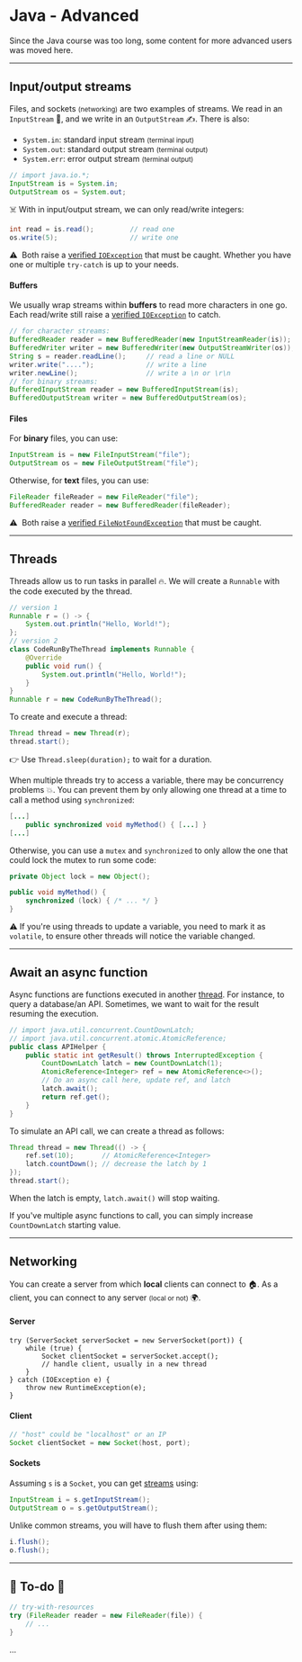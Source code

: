 # Java - Advanced

Since the Java course was too long, some content for more advanced users was moved here.

<hr class="sep-both">

## Input/output streams

<div class="row row-cols-md-2"><div>


Files, and sockets <small>(networking)</small> are two examples of streams. We read in an `InputStream` 📖, and we write in an `OutputStream` ✍️. There is also:

* `System.in`: standard input stream <small>(terminal input)</small>
* `System.out`: standard output stream <small>(terminal output)</small>
* `System.err`: error output stream  <small>(terminal output)</small>

```java
// import java.io.*;
InputStream is = System.in;
OutputStream os = System.out;
```

☠️ With in input/output stream, we can only read/write integers:

```java
int read = is.read();         // read one
os.write(5);                  // write one
```

⚠️ ️ Both raise a [verified `IOException`]() that must be caught. Whether you have one or multiple `try-catch` is up to your needs.

</div><div>

#### Buffers

We usually wrap streams within **buffers** to read more characters in one go. Each read/write still raise a [verified `IOException`]() to catch.

```java
// for character streams:
BufferedReader reader = new BufferedReader(new InputStreamReader(is));
BufferedWriter writer = new BufferedWriter(new OutputStreamWriter(os));
String s = reader.readLine();     // read a line or NULL
writer.write("....");             // write a line
writer.newLine();                 // write a \n or \r\n
// for binary streams:
BufferedInputStream reader = new BufferedInputStream(is);
BufferedOutputStream writer = new BufferedOutputStream(os);
```

#### Files

For **binary** files, you can use:

```java
InputStream is = new FileInputStream("file");
OutputStream os = new FileOutputStream("file");
```

Otherwise, for **text** files, you can use:

```java
FileReader fileReader = new FileReader("file");
BufferedReader reader = new BufferedReader(fileReader);
```

⚠️ ️ Both raise a [verified `FileNotFoundException`]() that must be caught.
</div></div>

<hr class="sep-both">

## Threads

<div class="row row-cols-md-2"><div>

Threads allow us to run tasks in parallel 🔥. We will create a `Runnable` with the code executed by the thread.

```java
// version 1
Runnable r = () -> {
    System.out.println("Hello, World!");
};
// version 2
class CodeRunByTheThread implements Runnable {
	@Override
	public void run() {
		System.out.println("Hello, World!");
	}
}
Runnable r = new CodeRunByTheThread();
```

To create and execute a thread:

```java
Thread thread = new Thread(r);
thread.start();
```

👉 Use `Thread.sleep(duration);` to wait for a duration.
</div><div>

When multiple threads try to access a variable, there may be concurrency problems 💥. You can prevent them by only allowing one thread at a time to call a method using `synchronized`:

```java
[...]
    public synchronized void myMethod() { [...] }
[...]
```

Otherwise, you can use a `mutex` and `synchronized` to only allow the one that could lock the mutex to run some code:

```java
private Object lock = new Object();

public void myMethod() {
    synchronized (lock) { /* ... */ }
}
```

⚠️ If you're using threads to update a variable, you need to mark it as `volatile`, to ensure other threads will notice the variable changed. 
</div></div>

<hr class="sep-both">

## Await an async function

<div class="row row-cols-md-2"><div>

Async functions are functions executed in another [thread](#threads). For instance, to query a database/an API. Sometimes, we want to wait for the result resuming the execution.

```java
// import java.util.concurrent.CountDownLatch;
// import java.util.concurrent.atomic.AtomicReference;
public class APIHelper {
    public static int getResult() throws InterruptedException {
        CountDownLatch latch = new CountDownLatch(1);
        AtomicReference<Integer> ref = new AtomicReference<>();
        // Do an async call here, update ref, and latch
        latch.await();
        return ref.get();
    }
}
```
</div><div>

To simulate an API call, we can create a thread as follows:

```java
Thread thread = new Thread(() -> {
    ref.set(10);       // AtomicReference<Integer>
    latch.countDown(); // decrease the latch by 1
});
thread.start();
```

When the latch is empty, `latch.await()` will stop waiting. 

If you've multiple async functions to call, you can simply increase `CountDownLatch` starting value.

</div></div>

<hr class="sep-both">

## Networking

<div class="row row-cols-md-2"><div>

You can create a server from which **local** clients can connect to 🏠. As a client, you can connect to any server <small>(local or not)</small> 🌍.

#### Server

```
try (ServerSocket serverSocket = new ServerSocket(port)) {
    while (true) {
        Socket clientSocket = serverSocket.accept();
        // handle client, usually in a new thread
    }
} catch (IOException e) {
    throw new RuntimeException(e);
}
```
</div><div>

#### Client

```java
// "host" could be "localhost" or an IP
Socket clientSocket = new Socket(host, port);
```

#### Sockets

Assuming `s` is a `Socket`, you can get [streams](#inputoutput-streams) using:

```java
InputStream i = s.getInputStream();
OutputStream o = s.getOutputStream();
```

Unlike common streams, you will have to flush them after using them:

```java
i.flush();
o.flush();
```
</div></div>

<hr class="sep-both">

## 👻 To-do 👻

<div class="row row-cols-md-2"><div>

```java
// try-with-resources
try (FileReader reader = new FileReader(file)) {
    // ...
}
```
</div><div>

...
</div></div>
